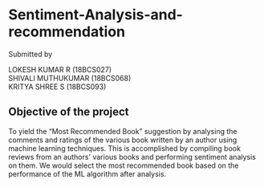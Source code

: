 # Sentiment-Analysis-and-recommendation


Submitted by

LOKESH KUMAR R (18BCS027) <br>
SHIVALI MUTHUKUMAR (18BCS068) <br>
KRITYA SHREE S (18BCS093)

## Objective of the project

To yield the “Most Recommended Book” suggestion by analysing the comments and ratings of the various book written by an author using machine learning techniques. This is accomplished by compiling book reviews from an authors' various books and performing sentiment analysis on them. We would select the most recommended book based on the performance of the ML algorithm after analysis. 
